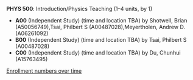 **PHYS 500**: Introduction/Physics Teaching (1–4 units, by 1)

- **A00** (Independent Study) (time and location TBA) by Shotwell, Brian (A50056749),Tsai, Philbert S (A00487028),Meyertholen, Andrew D. (A06261092)
- **B00** (Independent Study) (time and location TBA) by Tsai, Philbert S (A00487028)
- **C00** (Independent Study) (time and location TBA) by Du, Chunhui (A15763495)

[Enrollment numbers over time](./PHYS500.tsv)
